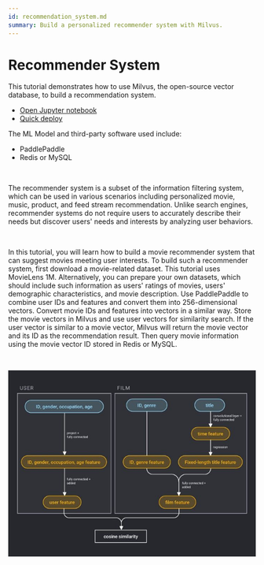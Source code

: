 ```yaml
---
id: recommendation_system.md
summary: Build a personalized recommender system with Milvus. 
---
```


# Recommender System 

This tutorial demonstrates how to use Milvus, the open-source vector database, to build a recommendation system.
- [Open Jupyter notebook](https://github.com/milvus-io/bootcamp/blob/master/solutions/recommender_system/recommender_system.ipynb)
- [Quick deploy](https://github.com/milvus-io/bootcamp/blob/master/solutions/recommender_system/quick_deploy)

The ML Model and third-party software used include:
- PaddlePaddle
- Redis or MySQL

</br>

The recommender system is a subset of the information filtering system, which can be used in various scenarios including personalized movie, music, product, and feed stream recommendation. Unlike search engines, recommender systems do not require users to accurately describe their needs but discover users' needs and interests by analyzing user behaviors.

</br>

In this tutorial, you will learn how to build a movie recommender system that can suggest movies meeting user interests. To build such a recommender system, first download a movie-related dataset. This tutorial uses MovieLens 1M. Alternatively, you can prepare your own datasets, which should include such information as users' ratings of movies, users' demographic characteristics, and movie description. Use PaddlePaddle to combine user IDs and features and convert them into 256-dimensional vectors. Convert movie IDs and features into vectors in a similar way. Store the movie vectors in Milvus and use user vectors for similarity search. If the user vector is similar to a movie vector, Milvus will return the movie vector and its ID as the recommendation result. Then query movie information using the movie vector ID stored in Redis or MySQL.

</br>

![recommender_system](../../../assets/recommendation_system.png)
